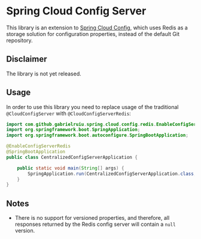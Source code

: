 # Spring Cloud Config Server

This library is an extension to [Spring Cloud Config](http://cloud.spring.io/spring-cloud-config/spring-cloud-config.html),
which uses Redis as a storage solution for configuration properties, instead of the default Git repository.

## Disclaimer
The library is not yet released.

## Usage

In order to use this library you need to replace usage of the traditional ```@CloudConfigServer``` with ```@CloudConfigServerRedis```:

```java
import com.github.gabrielruiu.spring.cloud.config.redis.EnableConfigServerRedis;
import org.springframework.boot.SpringApplication;
import org.springframework.boot.autoconfigure.SpringBootApplication;

@EnableConfigServerRedis
@SpringBootApplication
public class CentralizedConfigServerApplication {

	public static void main(String[] args) {
		SpringApplication.run(CentralizedConfigServerApplication.class, args);
	}
}
```

## Notes

* There is no support for versioned properties, and therefore, all responses returned by the Redis config server
will contain a ```null``` version.

